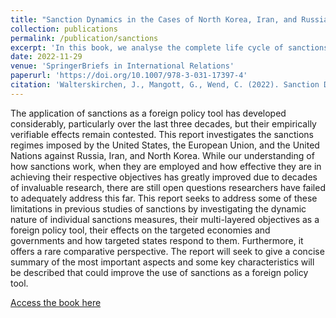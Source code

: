 ```yaml
---
title: "Sanction Dynamics in the Cases of North Korea, Iran, and Russia"
collection: publications
permalink: /publication/sanctions
excerpt: 'In this book, we analyse the complete life cycle of sanctions in three case studies.'
date: 2022-11-29
venue: 'SpringerBriefs in International Relations'
paperurl: 'https://doi.org/10.1007/978-3-031-17397-4'
citation: 'Walterskirchen, J., Mangott, G., Wend, C. (2022). Sanction Dynamics in the Cases of North Korea, Iran, and Russia: Objectives, Measures and Effects. SpringerBriefs in International Relations. doi:10.1007/978-3-031-17397-4'
---
```

The application of sanctions as a foreign policy tool has developed considerably, particularly over the last three decades, but their empirically verifiable effects remain contested. This report investigates the sanctions regimes imposed by the United States, the European Union, and the United Nations against Russia, Iran, and North Korea. While our understanding of how sanctions work, when they are employed and how effective they are in achieving their respective objectives has greatly improved due to decades of invaluable research, there are still open questions researchers have failed to adequately address this far. This report seeks to address some of these limitations in previous studies of sanctions by investigating the dynamic nature of individual sanctions measures, their multi-layered objectives as a foreign policy tool, their effects on the targeted economies and governments and how targeted states respond to them. Furthermore, it offers a rare comparative perspective. The report will seek to give a concise summary of the most important aspects and some key characteristics will be described that could improve the use of sanctions as a foreign policy tool.

[Access the book here](https://link.springer.com/chapter/10.1007/978-3-031-17397-4_1)

